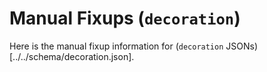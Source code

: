 # Manual Fixups (`decoration`)

Here is the manual fixup information for (`decoration` JSONs)[../../schema/decoration.json].

